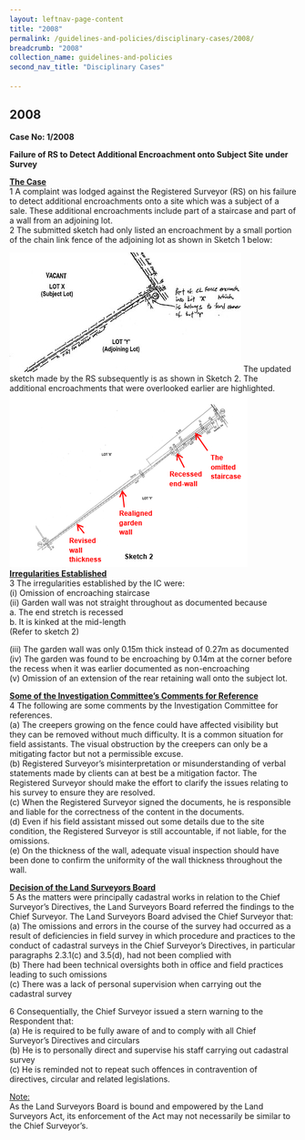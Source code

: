 ```yaml
---
layout: leftnav-page-content
title: "2008"
permalink: /guidelines-and-policies/disciplinary-cases/2008/
breadcrumb: "2008"
collection_name: guidelines-and-policies
second_nav_title: "Disciplinary Cases"

---
```


2008
---

**Case No: 1/2008**

**Failure of RS to Detect Additional Encroachment onto Subject Site under Survey**

<u><b>The Case</b></u><br>
1 A complaint was lodged against the Registered Surveyor (RS) on his failure to detect additional encroachments onto a site which was a subject of a sale. These additional encroachments include part of a staircase and part of a wall from an adjoining lot.<br>
2 The submitted sketch had only listed an encroachment by a small portion of the chain link fence of the adjoining lot as shown in Sketch 1 below:<br>

![image](/images/1540870928838.jpg)
The updated sketch made by the RS subsequently is as shown in Sketch 2. The additional encroachments that were overlooked earlier are highlighted.
![image](/images/1540872053816.png)
<u><b>Irregularities Established</b></u><br>
3 The irregularities established by the IC were:<br>
(i) Omission of encroaching staircase<br>
(ii) Garden wall was not straight throughout as documented because <br>
    a. The end stretch is recessed<br>
    b. It is kinked at the mid-length<br>
(Refer to sketch 2)<br>

(iii) The garden wall was only 0.15m thick instead of 0.27m as documented<br>
(iv) The garden was found to be encroaching by 0.14m at the corner before the recess when it was earlier documented as non-encroaching<br>
(v) Omission of an extension of the rear retaining wall onto the subject lot.<br>

<u><b>Some of the Investigation Committee’s Comments for Reference</b></u><br>
4 The following are some comments by the Investigation Committee for references.<br>
(a) The creepers growing on the fence could have affected visibility but they can be removed without much difficulty. It is a common situation for field assistants. The visual obstruction by the creepers can only be a mitigating factor but not a permissible excuse.<br>
(b) Registered Surveyor’s misinterpretation or misunderstanding of verbal statements made by clients can at best be a mitigation factor. The Registered Surveyor should make the effort to clarify the issues relating to his survey to ensure they are resolved.<br>
(c) When the Registered Surveyor signed the documents, he is responsible and liable for the correctness of the content in the documents.<br>
(d) Even if his field assistant missed out some details due to the site condition, the Registered Surveyor is still accountable, if not liable, for the omissions.<br>
(e) On the thickness of the wall, adequate visual inspection should have been done to confirm the uniformity of the wall thickness throughout the wall.<br>

<u><b>Decision of the Land Surveyors Board</b></u><br>
5 As the matters were principally cadastral works in relation to the Chief Surveyor’s Directives, the Land Surveyors Board referred the findings to the Chief Surveyor. The Land Surveyors Board advised the Chief Surveyor that:<br>
(a) The omissions and errors in the course of the survey had occurred as a result of deficiencies in field survey in which procedure and practices to the conduct of cadastral surveys in the Chief Surveyor’s Directives, in particular paragraphs 2.3.1(c) and 3.5(d), had not been complied with<br>
(b) There had been technical oversights both in office and field practices leading to such omissions<br>
(c) There was a lack of personal supervision when carrying out the cadastral survey<br>

6 Consequentially, the Chief Surveyor issued a stern warning to the Respondent that:<br>
(a) He is required to be fully aware of and to comply with all Chief Surveyor’s Directives and circulars<br>
(b) He is to personally direct and supervise his staff carrying out cadastral survey<br>
(c) He is reminded not to repeat such offences in contravention of directives, circular and related legislations.<br>

<u>Note:</u><br>
As the Land Surveyors Board is bound and empowered by the Land Surveyors Act, its enforcement of the Act may not necessarily be similar to the Chief Surveyor’s.

